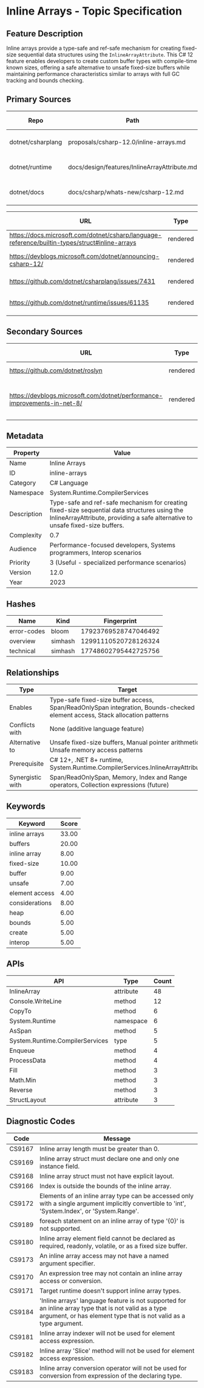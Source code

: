 # Inline Arrays - Topic Specification

## Feature Description

Inline arrays provide a type-safe and ref-safe mechanism for creating fixed-size sequential data structures using the `InlineArrayAttribute`. This C# 12 feature enables developers to create custom buffer types with compile-time known sizes, offering a safe alternative to unsafe fixed-size buffers while maintaining performance characteristics similar to arrays with full GC tracking and bounds checking.

## Primary Sources

| Repo | Path | Description | Last Verified |
| --- | --- | --- | --- |
| dotnet/csharplang | proposals/csharp-12.0/inline-arrays.md | Inline arrays language proposal | 2025-09-21 |
| dotnet/runtime | docs/design/features/InlineArrayAttribute.md | Runtime implementation documentation | 2025-09-21 |
| dotnet/docs | docs/csharp/whats-new/csharp-12.md | C# 12 what's new documentation | 2025-09-21 |

| URL | Type | Description | Last Verified |
| --- | --- | --- | --- |
| https://docs.microsoft.com/dotnet/csharp/language-reference/builtin-types/struct#inline-arrays | rendered | Main inline arrays documentation | 2025-09-21 |
| https://devblogs.microsoft.com/dotnet/announcing-csharp-12/ | rendered | C# 12 announcement with inline arrays | 2025-09-21 |
| https://github.com/dotnet/csharplang/issues/7431 | rendered | Inline arrays champion issue | 2025-09-21 |
| https://github.com/dotnet/runtime/issues/61135 | rendered | Runtime InlineArrayAttribute issue | 2025-09-21 |

## Secondary Sources

| URL | Type | Description | Last Verified |
| --- | --- | --- | --- |
| https://github.com/dotnet/roslyn | rendered | Compiler implementation | 2025-09-21 |
| https://devblogs.microsoft.com/dotnet/performance-improvements-in-net-8/ | rendered | .NET 8 performance improvements including inline arrays | 2025-09-21 |

## Metadata

| Property | Value |
| --- | --- |
| Name | Inline Arrays |
| ID | inline-arrays |
| Category | C# Language |
| Namespace | System.Runtime.CompilerServices |
| Description | Type-safe and ref-safe mechanism for creating fixed-size sequential data structures using the InlineArrayAttribute, providing a safe alternative to unsafe fixed-size buffers. |
| Complexity | 0.7 |
| Audience | Performance-focused developers, Systems programmers, Interop scenarios |
| Priority | 3 (Useful - specialized performance scenarios) |
| Version | 12.0 |
| Year | 2023 |

## Hashes

| Name | Kind | Fingerprint |
|------|------|-------------|
| error-codes | bloom | 17923769528747046492 |
| overview | simhash | 12991110520728126324 |
| technical | simhash | 17748602795442725756 |

## Relationships

| Type | Target |
| --- | --- |
| Enables | Type-safe fixed-size buffer access, Span/ReadOnlySpan integration, Bounds-checked element access, Stack allocation patterns |
| Conflicts with | None (additive language feature) |
| Alternative to | Unsafe fixed-size buffers, Manual pointer arithmetic, Unsafe memory access patterns |
| Prerequisite | C# 12+, .NET 8+ runtime, System.Runtime.CompilerServices.InlineArrayAttribute |
| Synergistic with | Span/ReadOnlySpan, Memory<T>, Index and Range operators, Collection expressions (future) |

## Keywords

| Keyword | Score |
|---------|-------|
| inline arrays | 33.00 |
| buffers | 20.00 |
| inline array | 8.00 |
| fixed-size | 10.00 |
| buffer | 9.00 |
| unsafe | 7.00 |
| element access | 4.00 |
| considerations | 8.00 |
| heap | 6.00 |
| bounds | 5.00 |
| create | 5.00 |
| interop | 5.00 |

## APIs

| API | Type | Count |
|-----|------|-------|
| InlineArray | attribute | 48 |
| Console.WriteLine | method | 12 |
| CopyTo | method | 6 |
| System.Runtime | namespace | 6 |
| AsSpan | method | 5 |
| System.Runtime.CompilerServices | type | 5 |
| Enqueue | method | 4 |
| ProcessData | method | 4 |
| Fill | method | 3 |
| Math.Min | method | 3 |
| Reverse | method | 3 |
| StructLayout | attribute | 3 |

## Diagnostic Codes

| Code | Message |
| --- | --- |
| CS9167 | Inline array length must be greater than 0. |
| CS9169 | Inline array struct must declare one and only one instance field. |
| CS9168 | Inline array struct must not have explicit layout. |
| CS9166 | Index is outside the bounds of the inline array. |
| CS9172 | Elements of an inline array type can be accessed only with a single argument implicitly convertible to 'int', 'System.Index', or 'System.Range'. |
| CS9189 | foreach statement on an inline array of type '{0}' is not supported. |
| CS9180 | Inline array element field cannot be declared as required, readonly, volatile, or as a fixed size buffer. |
| CS9173 | An inline array access may not have a named argument specifier. |
| CS9170 | An expression tree may not contain an inline array access or conversion. |
| CS9171 | Target runtime doesn't support inline array types. |
| CS9184 | 'Inline arrays' language feature is not supported for an inline array type that is not valid as a type argument, or has element type that is not valid as a type argument. |
| CS9181 | Inline array indexer will not be used for element access expression. |
| CS9182 | Inline array 'Slice' method will not be used for element access expression. |
| CS9183 | Inline array conversion operator will not be used for conversion from expression of the declaring type. |
